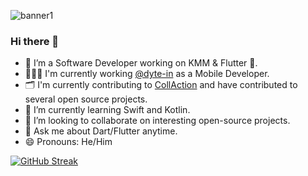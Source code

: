 ![banner1](https://images.weserv.nl/?url=https://user-images.githubusercontent.com/55953830/171988157-6c89b8bd-2c6f-4375-8001-61230d1c09ac.png&w=700&h=275&fit=contain&trim)

### Hi there 👋

- 🔭 I’m a Software Developer working on KMM & Flutter 💙.
- 👨🏻‍💻 I'm currently working [@dyte-in](https://www.dyte.io) as a Mobile Developer.
- 🗂️ I'm currently contributing to [CollAction](https://github.com/CollActionteam/collaction_app) and have contributed to several open source projects.
- 🌱 I’m currently learning Swift and Kotlin.
- 👯 I’m looking to collaborate on interesting open-source projects.
- 💬 Ask me about Dart/Flutter anytime.
- 😄 Pronouns: He/Him

[![GitHub Streak](http://github-readme-streak-stats.herokuapp.com?user=saksham-gt&theme=radical&hide_border=true&date_format=j%20M%5B%20Y%5D)](https://git.io/streak-stats)


<!-- - 📫 How to reach me: [<img src="https://user-images.githubusercontent.com/55953830/171826102-2592a222-208a-4cbb-ae54-4cb0eb131397.jpg" height="30px" width="30px">](https://www.twitter.com/sakshamgupta392) & [![LinkedIn]<img src="https://user-images.githubusercontent.com/55953830/171822038-ecb1e30c-8b12-45a5-bd41-874cff77574c.gif" height="30px" width="30px">](https://www.linkedin.com/in/sudo-saksham) -->
